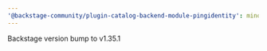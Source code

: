 ```yaml
---
'@backstage-community/plugin-catalog-backend-module-pingidentity': minor
---
```


Backstage version bump to v1.35.1
